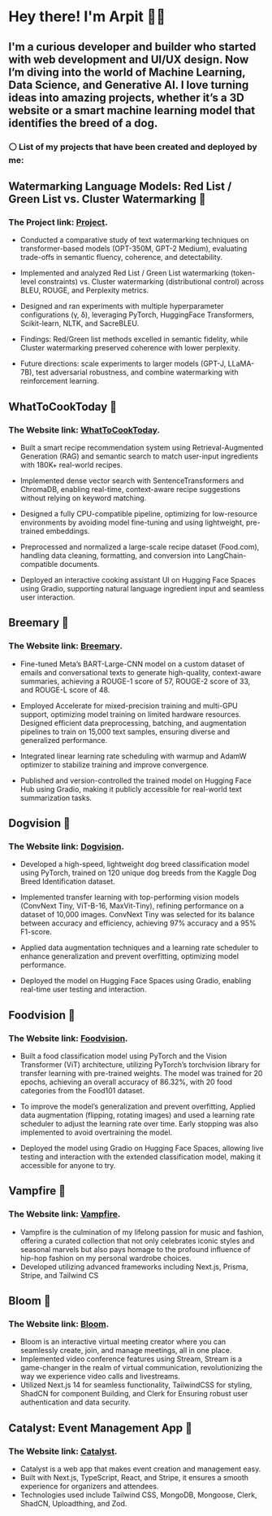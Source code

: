 #  Hey there! I'm Arpit 🐱‍🚀

## I'm a curious developer and builder who started with web development and UI/UX design. Now I’m diving into the world of Machine Learning, Data Science, and Generative AI. I love turning ideas into amazing projects, whether it’s a 3D website or a smart machine learning model that identifies the breed of a dog.


### ⚪ List of my projects that have been created and deployed by me:

## Watermarking Language Models: Red List / Green List vs. Cluster Watermarking 🔐

### The Project link: [Project](https://github.com/magnifiques/watermarking-with-llm). 

- Conducted a comparative study of text watermarking techniques on transformer-based models (OPT-350M, GPT-2 Medium), evaluating trade-offs in semantic fluency, coherence, and detectability.

- Implemented and analyzed Red List / Green List watermarking (token-level constraints) vs. Cluster watermarking (distributional control) across BLEU, ROUGE, and Perplexity metrics.

- Designed and ran experiments with multiple hyperparameter configurations (γ, δ), leveraging PyTorch, HuggingFace Transformers, Scikit-learn, NLTK, and SacreBLEU.

- Findings: Red/Green list methods excelled in semantic fidelity, while Cluster watermarking preserved coherence with lower perplexity.

- Future directions: scale experiments to larger models (GPT-J, LLaMA-7B), test adversarial robustness, and combine watermarking with reinforcement learning.

## WhatToCookToday 🍳
<!--
![huggingface co_spaces_vapit_whattocooktoday](https://github.com/user-attachments/assets/e9627545-0ef5-4982-b41f-a382d64f0ec8)
--->

### The Website link: [WhatToCookToday](https://huggingface.co/spaces/vapit/whattocooktoday).

- Built a smart recipe recommendation system using Retrieval-Augmented Generation (RAG) and semantic search to match user-input ingredients with 180K+ real-world recipes.

- Implemented dense vector search with SentenceTransformers and ChromaDB, enabling real-time, context-aware recipe suggestions without relying on keyword matching.

- Designed a fully CPU-compatible pipeline, optimizing for low-resource environments by avoiding model fine-tuning and using lightweight, pre-trained embeddings.

- Preprocessed and normalized a large-scale recipe dataset (Food.com), handling data cleaning, formatting, and conversion into LangChain-compatible documents.

- Deployed an interactive cooking assistant UI on Hugging Face Spaces using Gradio, supporting natural language ingredient input and seamless user interaction.


## Breemary 🐝
<!--
![1](https://github.com/user-attachments/assets/2051aa7c-7a5a-41fe-9003-8f3f0041b542)
![2](https://github.com/user-attachments/assets/b92f293c-500f-490d-a459-2640656a9202)
-->
### The Website link: [Breemary](https://huggingface.co/spaces/vapit/breemmary).

- Fine-tuned Meta’s BART-Large-CNN model on a custom dataset of emails and conversational texts to generate high-quality, context-aware summaries, achieving a ROUGE-1 score of 57, ROUGE-2 score of 33, and ROUGE-L score of 48.

- Employed Accelerate for mixed-precision training and multi-GPU support, optimizing model training on limited hardware resources. Designed efficient data preprocessing, batching, and augmentation pipelines to train on 15,000 text samples, ensuring diverse and generalized performance.

- Integrated linear learning rate scheduling with warmup and AdamW optimizer to stabilize training and improve convergence.

- Published and version-controlled the trained model on Hugging Face Hub using Gradio, making it publicly accessible for real-world text summarization tasks.

## Dogvision 🐶
<!--
![Screenshot 2025-01-15 004652](https://github.com/user-attachments/assets/36f7c4bb-7b19-4b2a-a520-594ae36d2a13)
![Screenshot 2025-01-15 004733](https://github.com/user-attachments/assets/3c32e457-740d-4fba-9bfe-bffcdb10cb24)
-->
### The Website link: [Dogvision](https://huggingface.co/spaces/vapit/DogVision).


- Developed a high-speed, lightweight dog breed classification model using PyTorch, trained on 120 unique dog breeds from the Kaggle Dog Breed Identification dataset.

- Implemented transfer learning with top-performing vision models (ConvNext Tiny, ViT-B-16, MaxVit-Tiny), refining performance on a dataset of 10,000 images. ConvNext Tiny was selected for its balance between accuracy and efficiency, achieving 97% accuracy and a 95% F1-score.

- Applied data augmentation techniques and a learning rate scheduler to enhance generalization and prevent overfitting, optimizing model performance.

- Deployed the model on Hugging Face Spaces using Gradio, enabling real-time user testing and interaction.

## Foodvision 🍔
<!--
![1](https://github.com/user-attachments/assets/7821c706-c643-4b81-8a5d-ad4fc8080d8d)
![2](https://github.com/user-attachments/assets/6837c83b-ce59-4ac7-a5ee-5984ff0e3599)
-->
### The Website link: [Foodvision](https://huggingface.co/spaces/vapit/foodvision_extended).

- Built a food classification model using PyTorch and the Vision Transformer (ViT) architecture, utilizing PyTorch’s torchvision library for transfer learning with pre-trained weights. The model was trained for 20 epochs, achieving an overall accuracy of 86.32%, with 20 food categories from the Food101 dataset.

- To improve the model’s generalization and prevent overfitting, Applied data augmentation (flipping, rotating images) and used a learning rate scheduler to adjust the learning rate over time. Early stopping was also implemented to avoid overtraining the model.

- Deployed the model using Gradio on Hugging Face Spaces, allowing live testing and interaction with the extended classification model, making it accessible for anyone to try.

## Vampfire 👠

<!--
![Vampfire Screenshots](https://drive.google.com/uc?id=1NQV2eiGmadG8QHO1LOEn9IE6w3TSDKAf)
![Vampfire Screenshots](https://drive.google.com/uc?id=1BmmhKV2z93p5NWLkOi2KnugcgldnlHCs)
-->

### The Website link: [Vampfire](https://vampfire.vercel.app/).
  
- Vampfire is the culmination of my lifelong passion for music and fashion, offering a curated collection that not only celebrates iconic styles and seasonal marvels but also pays homage to the profound influence of hip-hop fashion on my personal wardrobe choices.
- Developed utilizing advanced frameworks including Next.js, Prisma, Stripe, and Tailwind CS

## Bloom 🌸
<!--
![Bloom Screenshots](https://drive.google.com/uc?id=1cLOFE876dt857eEPVhCuU3TYa37GQ_5i)
![Bloom Screenshots](https://drive.google.com/uc?id=1sdi2pgU0Lyv55_xZ6CsZ1fm2CyUcu6aV)
![Bloom Screenshots](https://drive.google.com/uc?id=1oxDIPGOimQ_ut0GvvbtxfVvxAB0pF6xS)
-->

### The Website link: [Bloom](https://bloom-meetings.vercel.app/).
    
- Bloom is an interactive virtual meeting creator where you can seamlessly create, join, and manage meetings, all in one place.  
- Implemented video conference features using Stream, Stream is a game-changer in the realm of virtual communication, revolutionizing the way we experience video calls and livestreams.
- Utilized Next.js 14 for seamless functionality, TailwindCSS for styling, ShadCN for component Building, and Clerk for Ensuring robust user authentication and data security.

## Catalyst: Event Management App 🍋
<!--
![Catalyst Screenshots](https://drive.google.com/uc?id=1z9DDAytWZoMH4mUdShWxoUZ68Tt3-8x2)
![Catalyst Screenshots](https://drive.google.com/uc?id=1rQN1ttucyQl3j1hW37vEJm2z4DzfGb1X)
![Catalyst Screenshots](https://drive.google.com/uc?id=1cAflc9k0loyPCFhuioJevrYr0_Bw0CzG)
-->

### The Website link: [Catalyst](thecatalyst.vercel.app/).

- Catalyst is a web app that makes event creation and management easy. 
- Built with Next.js, TypeScript, React, and Stripe, it ensures a smooth experience for organizers and attendees. 
- Technologies used include Tailwind CSS, MongoDB, Mongoose, Clerk, ShadCN, Uploadthing, and Zod.
<!--
**magnifiques/magnifiques** is a ✨ _special_ ✨ repository because its `README.md` (this file) appears on your GitHub profile.

Here are some ideas to get you started:

- 🔭 I’m currently working on ...
- 🌱 I’m currently learning ...
- 👯 I’m looking to collaborate on ...
- 🤔 I’m looking for help with ...
- 💬 Ask me about ...
- 📫 How to reach me: ...
- 😄 Pronouns: ...
- ⚡ Fun fact: ...
-->

